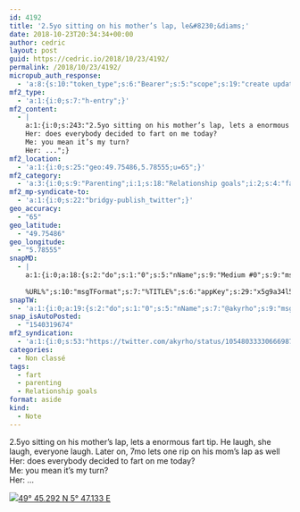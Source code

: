 ```yaml
---
id: 4192
title: '2.5yo sitting on his mother’s lap, le&#8230;&diams;'
date: 2018-10-23T20:34:34+00:00
author: cedric
layout: post
guid: https://cedric.io/2018/10/23/4192/
permalink: /2018/10/23/4192/
micropub_auth_response:
  - 'a:8:{s:10:"token_type";s:6:"Bearer";s:5:"scope";s:19:"create update media";s:2:"me";s:18:"https://cedric.io/";s:9:"issued_by";s:45:"https://cedric.io/wp-json/indieauth/1.0/token";s:9:"client_id";s:21:"https://quill.p3k.io/";s:9:"issued_at";i:1540318883;s:4:"user";i:1;s:13:"last_accessed";i:1540319674;}'
mf2_type:
  - 'a:1:{i:0;s:7:"h-entry";}'
mf2_content:
  - |
    a:1:{i:0;s:243:"2.5yo sitting on his mother’s lap, lets a enormous fart tip. He laugh, she laugh, everyone laugh. Later on, 7mo lets one rip on his mom’s lap as well
    Her: does everybody decided to fart on me today?
    Me: you mean it’s my turn?
    Her: ...";}
mf2_location:
  - 'a:1:{i:0;s:25:"geo:49.75486,5.78555;u=65";}'
mf2_category:
  - 'a:3:{i:0;s:9:"Parenting";i:1;s:18:"Relationship goals";i:2;s:4:"fart";}'
mf2_mp-syndicate-to:
  - 'a:1:{i:0;s:22:"bridgy-publish_twitter";}'
geo_accuracy:
  - "65"
geo_latitude:
  - "49.75486"
geo_longitude:
  - "5.78555"
snapMD:
  - |
    a:1:{i:0;a:18:{s:2:"do";s:1:"0";s:5:"nName";s:9:"Medium #0";s:9:"msgFormat";s:19:"%FULLTEXT%
    
    %URL%";s:10:"msgTFormat";s:7:"%TITLE%";s:6:"appKey";s:29:"x5g9a34l5z294i5y2q284e4g54454";s:6:"appSec";s:85:"d3h0a44e4s2b4i5u2r234m5f5b4v2l5q2a444h574347464a454x2w20374447494c484b4w2c464f5u2d4z2";s:8:"inclTags";s:1:"1";s:7:"fltrsOn";i:0;s:5:"fltrs";a:0:{}s:7:"proxyOn";i:0;s:7:"useSURL";i:0;s:1:"v";i:350;s:4:"publ";s:1:"0";s:11:"accessToken";s:65:"2353413aa5437433e5648ccf74a16119308317c52d1a24d8ed99f26add037528a";s:12:"appAppUserID";s:65:"104b21fd8da79171a6e7bf800d03b4b761204f242935e05d2d86850a6b1635f77";s:14:"appAppUserName";s:26:"Cédric Bousmanne (akyrho)";s:13:"appAppUserURL";s:26:"https://medium.com/@akyrho";s:7:"pubList";a:0:{}}}
snapTW:
  - 'a:1:{i:0;a:19:{s:2:"do";s:1:"0";s:5:"nName";s:7:"@akyrho";s:9:"msgFormat";s:26:"%TITLE%. %EXCERPT% - %URL%";s:6:"appKey";s:55:"x5g9a8325v2y475r3c4m48584n53446p423r3r5u3e356j5j3k4r2p3";s:6:"appSec";s:105:"d3h0a94o46415u594v3q5l5n5l4r4x474x4j484o473u4i5w2m4k494z2k344n306n5r3l5v2s554p4n3p3k45495c3z4v4d3m3u5w525";s:7:"fltrsOn";i:0;s:5:"fltrs";a:0:{}s:7:"proxyOn";i:0;s:7:"useSURL";i:0;s:1:"v";i:350;s:5:"twURL";s:25:"http://twitter.com/akyrho";s:11:"accessToken";s:50:"6678782-Eyg60SCeh7762DEIsYtTPD5GVeOuSN8ATMdF2Lpppe";s:14:"accessTokenSec";s:45:"PgGDCbcYLJnR5esZjY9ID72A33mUNCYnQwaQTBsojSJNa";s:5:"tw140";i:0;s:10:"riComments";s:1:"1";s:11:"riCommentsM";s:1:"1";s:12:"riCommentsAA";s:1:"1";s:8:"attchImg";s:1:"1";s:9:"wpImgSize";s:4:"full";}}'
snap_isAutoPosted:
  - "1540319674"
mf2_syndication:
  - 'a:1:{i:0;s:53:"https://twitter.com/akyrho/status/1054803333066698753";}'
categories:
  - Non classé
tags:
  - fart
  - parenting
  - Relationship goals
format: aside
kind:
  - Note
---
```

2.5yo sitting on his mother’s lap, lets a enormous fart tip. He laugh, she laugh, everyone laugh. Later on, 7mo lets one rip on his mom’s lap as well  
Her: does everybody decided to fart on me today?  
Me: you mean it’s my turn?  
Her: &#8230;

<p class="sloc-display">
  <img class="icon-location" aria-label="Location: " aria-hidden="true" src="https://cedric.io/wp-content/plugins/simple-location/location.svg" /><span class="p-location"><data class="p-latitude" value="49.754860"></data><data class="p-longitude" value="5.785550"></data><a href="https://www.openstreetmap.org/?mlat=49.75486&mlon=5.78555#map=13/49.75486/5.78555">49° 45.292 N 5° 47.133 E</a></span>
</p>